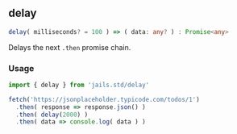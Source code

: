 ## delay
```ts 
delay( milliseconds? = 100 ) => ( data: any? ) : Promise<any>
```

Delays the next `.then` promise chain.

### Usage

```js
import { delay } from 'jails.std/delay'

fetch('https://jsonplaceholder.typicode.com/todos/1')
  .then( response => response.json() )
  .then( delay(2000) )
  .then( data => console.log( data ) )
```